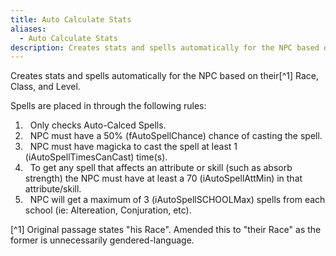 ```yaml
---
title: Auto Calculate Stats
aliases:
  - Auto Calculate Stats
description: Creates stats and spells automatically for the NPC based on their Race, Class, and Level.
---
```

Creates stats and spells automatically for the NPC based on their[^1] Race, Class, and Level.

Spells are placed in through the following rules:

1. &nbsp; Only checks Auto-Calced Spells.
2. &nbsp; NPC must have a 50% (fAutoSpellChance) chance of casting the spell.
3. &nbsp; NPC must have magicka to cast the spell at least 1 (iAutoSpellTimesCanCast) time(s).
4. &nbsp; To get any spell that affects an attribute or skill (such as absorb strength) the NPC must have at least a 70 (iAutoSpellAttMin) in that attribute/skill.
5. &nbsp; NPC will get a maximum of 3 (iAutoSpellSCHOOLMax) spells from each school (ie: Altereation, Conjuration, etc).

[^1] Original passage states "his Race". Amended this to "their Race" as the former is unnecessarily gendered-language.